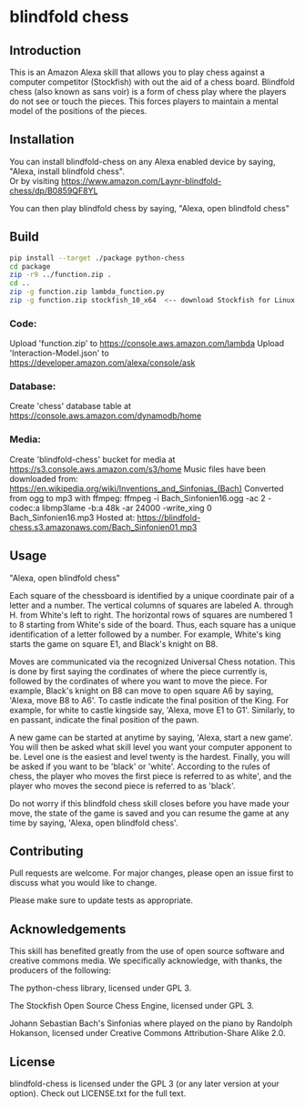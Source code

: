 # blindfold chess

## Introduction
This is an Amazon Alexa skill that allows you to play chess against a computer competitor (Stockfish) with out the aid of a chess board. Blindfold chess (also known as sans voir) is a form of chess play where the players do not see or touch the pieces. This forces players to maintain a mental model of the positions of the pieces.

## Installation
You can install blindfold-chess on any Alexa enabled device by saying, "Alexa, install blindfold chess".  
Or by visiting https://www.amazon.com/Laynr-blindfold-chess/dp/B0859QF8YL 

You can then play blindfold chess by saying, "Alexa, open blindfold chess"

## Build

```bash
pip install --target ./package python-chess
cd package
zip -r9 ../function.zip .
cd ..
zip -g function.zip lambda_function.py
zip -g function.zip stockfish_10_x64  <-- download Stockfish for Linux at https://stockfishchess.org/download/ 
```
### Code:
Upload 'function.zip' to https://console.aws.amazon.com/lambda
Upload 'Interaction-Model.json' to https://developer.amazon.com/alexa/console/ask

### Database:
Create 'chess' database table at https://console.aws.amazon.com/dynamodb/home

### Media:
Create 'blindfold-chess' bucket for media at https://s3.console.aws.amazon.com/s3/home
Music files have been downloaded from: https://en.wikipedia.org/wiki/Inventions_and_Sinfonias_(Bach)
Converted from ogg to mp3 with ffmpeg: ffmpeg -i Bach_Sinfonien16.ogg -ac 2 -codec:a libmp3lame -b:a 48k -ar 24000 -write_xing 0 Bach_Sinfonien16.mp3
Hosted at: https://blindfold-chess.s3.amazonaws.com/Bach_Sinfonien01.mp3

## Usage
"Alexa, open blindfold chess"

Each square of the chessboard is identified by a unique coordinate pair of a letter and a number. The vertical columns of squares are labeled A. through H. from White's left to right. The horizontal rows of squares are numbered 1 to 8 starting from White's side of the board. Thus, each square has a unique identification of a letter followed by a number. For example, White's king starts the game on square E1, and Black's knight on B8.

Moves are communicated via the recognized Universal Chess notation. This is done by first saying the cordinates of where the piece currently is, followed by the cordinates of where you want to move the piece. For example, Black's knight on B8 can move to open square A6 by saying, 'Alexa, move B8 to A6'. To castle indicate the final position of the King. For example, for white to castle kingside say, 'Alexa, move E1 to G1'. Similarly, to en passant, indicate the final position of the pawn.

A new game can be started at anytime by saying, 'Alexa, start a new game'. You will then be asked what skill level you want your computer apponent to be. Level one is the easiest and level twenty is the hardest. Finally, you will be asked if you want to be 'black' or 'white'. According to the rules of chess, the player who moves the first piece is referred to as white', and the player who moves the second piece is referred to as 'black'.

Do not worry if this blindfold chess skill closes before you have made your move, the state of the game is saved and you can resume the game at any time by saying, 'Alexa, open blindfold chess'.

## Contributing
Pull requests are welcome. For major changes, please open an issue first to discuss what you would like to change.

Please make sure to update tests as appropriate.

## Acknowledgements
This skill has benefited greatly from the use of open source software and creative commons media. We specifically acknowledge, with thanks, the producers of the following:

The python-chess library, licensed under GPL 3. 

The Stockfish Open Source Chess Engine, licensed under GPL 3. 

Johann Sebastian Bach's Sinfonias where played on the piano by Randolph Hokanson, licensed under Creative Commons Attribution-Share Alike 2.0.

## License
blindfold-chess is licensed under the GPL 3 (or any later version at your option). Check out LICENSE.txt for the full text.